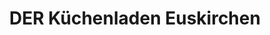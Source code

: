 ---
title: "DER Küchenladen Euskirchen"
url: /euskirchen/der-kuechenladen-euskirchen/
shop: Küchen
---